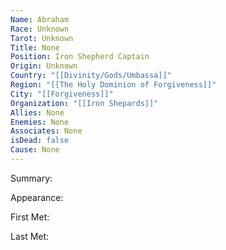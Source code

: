 ```yaml
---
Name: Abraham
Race: Unknown
Tarot: Unknown
Title: None
Position: Iron Shepherd Captain
Origin: Unknown
Country: "[[Divinity/Gods/Umbassa]]"
Region: "[[The Holy Dominion of Forgiveness]]"
City: "[[Forgiveness]]"
Organization: "[[Iron Shepards]]"
Allies: None
Enemies: None
Associates: None
isDead: false
Cause: None
---
```

Summary:


Appearance: 

First Met: 

Last Met: 